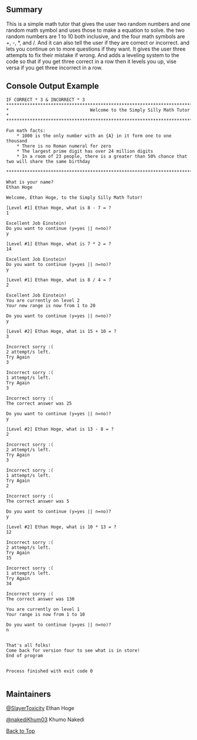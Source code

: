 ## Summary
This is a simple math tutor that gives the user two random numbers and one random math
symbol and uses those to make a equation to solve. the two random numbers are 1 to 10
both inclusive, and the four math symbols are +, -, *, and /. And it can also tell the
user if they are correct or incorrect. and lets you continue on to more questions if they
want. It gives the user three attempts to fix their mistake if wrong. And adds a leveling 
system to the code so that if you get three correct in a row then it levels you up, vise 
versa if you get three incorrect in a row.

## Console Output Example
```
IF CORRECT * 3 & INCORRECT * 3
******************************************************************************************************
*                               Welcome to the Simply Silly Math Tutor                               *
******************************************************************************************************

Fun math facts:
    * 1000 is the only number with an {A} in it form one to one thousand
    * There is no Roman numeral for zero
    * The largest prime digit has over 24 million digits
    * In a room of 23 people, there is a greater than 50% chance that two will share the same birthday

******************************************************************************************************

What is your name?
Ethan Hoge

Welcome, Ethan Hoge, to the Simply Silly Math Tutor!

[Level #1] Ethan Hoge, what is 8 - 7 = ?
1

Excellent Job Einstein!
Do you want to continue (y=yes || n=no)?
y

[Level #1] Ethan Hoge, what is 7 * 2 = ?
14

Excellent Job Einstein!
Do you want to continue (y=yes || n=no)?
y

[Level #1] Ethan Hoge, what is 8 / 4 = ?
2

Excellent Job Einstein!
You are currently on level 2
Your new range is now from 1 to 20

Do you want to continue (y=yes || n=no)?
y

[Level #2] Ethan Hoge, what is 15 + 10 = ?
3

Incorrect sorry :(
2 attempt/s left.
Try Again
3

Incorrect sorry :(
1 attempt/s left.
Try Again
3

Incorrect sorry :(
The correct answer was 25

Do you want to continue (y=yes || n=no)?
y

[Level #2] Ethan Hoge, what is 13 - 8 = ?
2

Incorrect sorry :(
2 attempt/s left.
Try Again
3

Incorrect sorry :(
1 attempt/s left.
Try Again
2

Incorrect sorry :(
The correct answer was 5

Do you want to continue (y=yes || n=no)?
y

[Level #2] Ethan Hoge, what is 10 * 13 = ?
12

Incorrect sorry :(
2 attempt/s left.
Try Again
15

Incorrect sorry :(
1 attempt/s left.
Try Again
34

Incorrect sorry :(
The correct answer was 130

You are currently on level 1
Your range is now from 1 to 10

Do you want to continue (y=yes || n=no)?
n


That's all folks!
Come back for version four to see what is in store!
End of program


Process finished with exit code 0


```

## Maintainers
[@SlayerToxicity](https://github.com/SlayerToxicity) Ethan Hoge

[@nakediKhum03](https://github.com/nakediKhum03) Khumo Nakedi

[Back to Top](#math-tutor-v1)